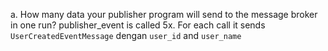 a. How many data your publisher program will send to the message broker in one
run?
publisher_event is called 5x. For each call it sends `UserCreatedEventMessage` dengan `user_id` and `user_name`  
